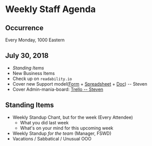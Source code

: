 # Weekly Staff Agenda

## Occurrence

Every Monday, 1000 Eastern

## July 30, 2018

* _Standing Items_
* New Business Items
* Check up on `readability.io`
* Cover new Support model([Form](https://docs.google.com/forms/d/e/1FAIpQLScRHNWEycL_dup5uX7IKrae6YGKARdG0ZekF80bJqT75GfGDg/viewform?usp=sf_link) + [Spreadsheet](https://docs.google.com/spreadsheets/d/167mln1rx3AQxLzegsposGaBuTAq0dNYN7QS653NXSE4/edit?usp=sharing) + [Doc](https://docs.google.com/document/d/1ql2Pnim-4Bt6x9ZFvv_Guv6YtCI2fc_1UZhlzi6Zo6E/edit?usp=sharing)) -- Steven
* Cover Admin-mania-board: [Trello -- Steven](https://trello.com/b/EVlNC6sa/fi-fswd-idea-backlog)

## Standing Items

* Weekly Standup Chant, but for the week (Every Attendee)
  * What you did last week
  * What's on your mind for this upcoming week
* Weekly Standup _for the team_ (Manager, FSWD)
* Vacations / Sabbatical / Unusual OOO
